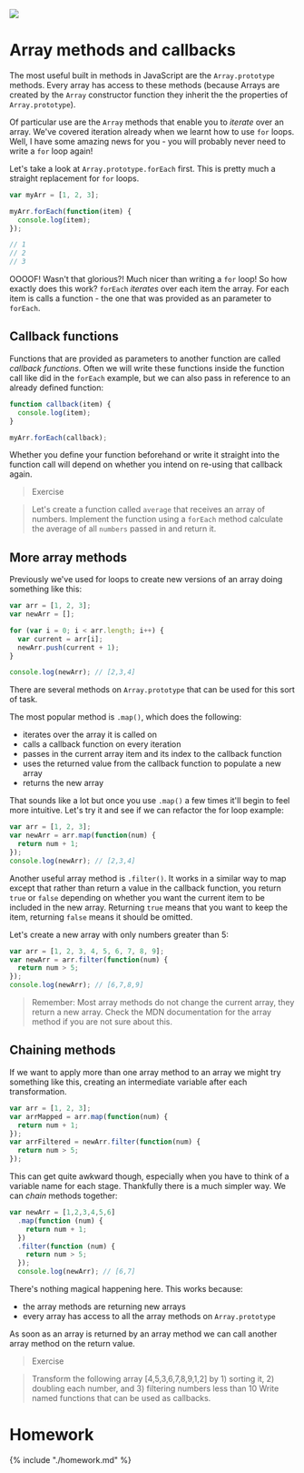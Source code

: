 ![](https://img.shields.io/badge/status-ready-green.svg)

# Array methods and callbacks

The most useful built in methods in JavaScript are the `Array.prototype`
methods. Every array has access to these methods (because Arrays are created by
the `Array` constructor function they inherit the the properties of
`Array.prototype`).

Of particular use are the `Array` methods that enable you to _iterate_ over an
array. We've covered iteration already when we learnt how to use `for` loops.
Well, I have some amazing news for you - you will probably never need to write a
`for` loop again!

Let's take a look at `Array.prototype.forEach` first. This is pretty much a
straight replacement for `for` loops.

```js
var myArr = [1, 2, 3];

myArr.forEach(function(item) {
  console.log(item);
});

// 1
// 2
// 3
```

OOOOF! Wasn't that glorious?! Much nicer than writing a `for` loop! So how
exactly does this work? `forEach` _iterates_ over each item the array. For each
item is calls a function - the one that was provided as an parameter to
`forEach`.

## Callback functions

Functions that are provided as parameters to another function are called
_callback functions_. Often we will write these functions inside the function
call like did in the `forEach` example, but we can also pass in reference to an
already defined function:

```js
function callback(item) {
  console.log(item);
}

myArr.forEach(callback);
```

Whether you define your function beforehand or write it straight into the
function call will depend on whether you intend on re-using that callback again.

> Exercise

> Let's create a function called `average` that receives an array of numbers.
> Implement the function using a `forEach` method calculate the average of all
> `numbers` passed in and return it.

## More array methods

Previously we've used for loops to create new versions of an array doing
something like this:

```js
var arr = [1, 2, 3];
var newArr = [];

for (var i = 0; i < arr.length; i++) {
  var current = arr[i];
  newArr.push(current + 1);
}

console.log(newArr); // [2,3,4]
```

There are several methods on `Array.prototype` that can be used for this sort of
task.

The most popular method is `.map()`, which does the following:

* iterates over the array it is called on
* calls a callback function on every iteration
* passes in the current array item and its index to the callback function
* uses the returned value from the callback function to populate a new array
* returns the new array

That sounds like a lot but once you use `.map()` a few times it'll begin to feel
more intuitive. Let's try it and see if we can refactor the for loop example:

```js
var arr = [1, 2, 3];
var newArr = arr.map(function(num) {
  return num + 1;
});
console.log(newArr); // [2,3,4]
```

Another useful array method is `.filter()`. It works in a similar way to map
except that rather than return a value in the callback function, you return
`true` or `false` depending on whether you want the current item to be included
in the new array. Returning `true` means that you want to keep the item,
returning `false` means it should be omitted.

Let's create a new array with only numbers greater than 5:

```js
var arr = [1, 2, 3, 4, 5, 6, 7, 8, 9];
var newArr = arr.filter(function(num) {
  return num > 5;
});
console.log(newArr); // [6,7,8,9]
```

> Remember: Most array methods do not change the current array, they return a
> new array. Check the MDN documentation for the array method if you are not
> sure about this.

## Chaining methods

If we want to apply more than one array method to an array we might try
something like this, creating an intermediate variable after each
transformation.

```js
var arr = [1, 2, 3];
var arrMapped = arr.map(function(num) {
  return num + 1;
});
var arrFiltered = newArr.filter(function(num) {
  return num > 5;
});
```

This can get quite awkward though, especially when you have to think of a
variable name for each stage. Thankfully there is a much simpler way. We can
_chain_ methods together:

```js
var newArr = [1,2,3,4,5,6]
  .map(function (num) {
    return num + 1;
  })
  .filter(function (num) {
    return num > 5;
  });
  console.log(newArr); // [6,7]
```

There's nothing magical happening here. This works because:

* the array methods are returning new arrays
* every array has access to all the array methods on `Array.prototype`

As soon as an array is returned by an array method we can call another array
method on the return value.

> Exercise

> Transform the following array [4,5,3,6,7,8,9,1,2] by 1) sorting it, 2)
> doubling each number, and 3) filtering numbers less than 10 Write named
> functions that can be used as callbacks.

# Homework

{% include "./homework.md" %}

